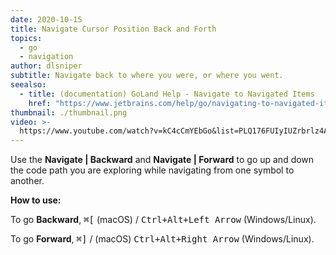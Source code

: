 ```yaml
---
date: 2020-10-15
title: Navigate Cursor Position Back and Forth
topics:
  - go
  - navigation
author: dlsniper
subtitle: Navigate back to where you were, or where you went.
seealso:
  - title: (documentation) GoLand Help - Navigate to Navigated Items
    href: "https://www.jetbrains.com/help/go/navigating-to-navigated-items.html"
thumbnail: ./thumbnail.png
video: >-
  https://www.youtube.com/watch?v=kC4cCmYEbGo&list=PLQ176FUIyIUZrbrlz4AY1V8VzBJKZyVlW&index=11
---
```


Use the **Navigate | Backward** and **Navigate | Forward** to go up and down
the code path you are exploring while navigating from one symbol to another.

**How to use:**

To go **Backward**, <kbd>⌘\[</kbd> (macOS) / <kbd>Ctrl+Alt+Left Arrow</kbd> (Windows/Linux).

To go **Forward**, <kbd>⌘\]</kbd> / (macOS) <kbd>Ctrl+Alt+Right Arrow</kbd> (Windows/Linux).
